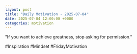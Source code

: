 ```yaml
---
layout: post
title: "Daily Motivation - 2025-07-04"
date: 2025-07-04 12:00:00 +0000
categories: motivation
---
```


"If you want to achieve greatness, stop asking for permission."

#Inspiration #Mindset #FridayMotivation
